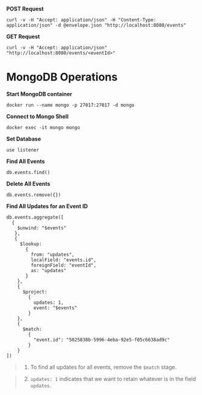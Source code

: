 **POST Request**
```
curl -v -H "Accept: application/json" -H "Content-Type: application/json" -d @envelope.json "http://localhost:8080/events"
```

**GET Request**
```
curl -v -H "Accept: application/json" "http://localhost:8080/events/<eventId>"
```

MongoDB Operations
===

**Start MongoDB container**
```
docker run --name mongo -p 27017:27017 -d mongo
```

**Connect to Mongo Shell**
```
docker exec -it mongo mongo
```

**Set Database**
```
use listener
```

**Find All Events**
```
db.events.find()
```

**Delete All Events**
```
db.events.remove({})
```

**Find All Updates for an Event ID**

```
db.events.aggregate([
  {
    $unwind: "$events"
   },
   {
     $lookup:
       {
         from: "updates",
         localField: "events.id",
         foreignField: "eventId",
         as: "updates"
       }
    },
    { 
      $project: 
        { 
          updates: 1,
          event: "$events"
        }
    },
    { 
      $match:
        { 
          "event.id": "5025838b-5996-4eba-92e5-f05c6638ad9c" 
        }
    }
])
```

> 1. To find all updates for all events, remove the `$match` stage.

> 2. `updates: 1` indicates that we want to retain whatever is in the field `updates`.
